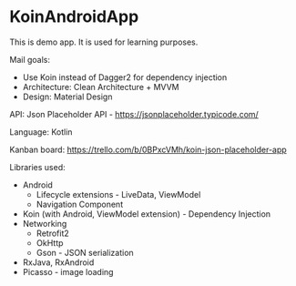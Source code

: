 # KoinAndroidApp

This is demo app. It is used for learning purposes.

Mail goals:
* Use Koin instead of Dagger2 for dependency injection
* Architecture: Clean Architecture + MVVM
* Design: Material Design

API: Json Placeholder API - https://jsonplaceholder.typicode.com/

Language: Kotlin

Kanban board: https://trello.com/b/0BPxcVMh/koin-json-placeholder-app

Libraries used:
* Android
  * Lifecycle extensions - LiveData, ViewModel
  * Navigation Component
* Koin (with Android, ViewModel extension) - Dependency Injection
* Networking
  * Retrofit2
  * OkHttp
  * Gson - JSON serialization
* RxJava, RxAndroid
* Picasso - image loading
  
